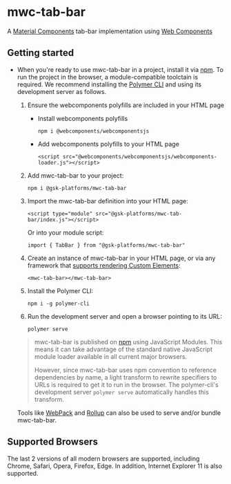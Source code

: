 # mwc-tab-bar
A [Material Components](https://material.io/develop/) tab-bar implementation using [Web Components](https://www.webcomponents.org/introduction)

## Getting started

* When you're ready to use mwc-tab-bar in a project, install it via [npm](https://www.npmjs.com/). To run the project in the browser, a module-compatible toolctain is required. We recommend installing the [Polymer CLI](https://github.com/Polymer/polymer-cli) and using its development server as follows.

  1. Ensure the webcomponents polyfills are included in your HTML page

      - Install webcomponents polyfills

          ```npm i @webcomponents/webcomponentsjs```

      - Add webcomponents polyfills to your HTML page

          ```<script src="@webcomponents/webcomponentsjs/webcomponents-loader.js"></script>```

  1. Add mwc-tab-bar to your project:

      ```npm i @gsk-platforms/mwc-tab-bar```

  1. Import the mwc-tab-bar definition into your HTML page:

      ```<script type="module" src="@gsk-platforms/mwc-tab-bar/index.js"></script>```

      Or into your module script:

      ```import { TabBar } from "@gsk-platforms/mwc-tab-bar"```

  1. Create an instance of mwc-tab-bar in your HTML page, or via any framework that [supports rendering Custom Elements](https://custom-elements-everywhere.com/):

      ```<mwc-tab-bar></mwc-tab-bar>```

  1. Install the Polymer CLI:

      ```npm i -g polymer-cli```

  1. Run the development server and open a browser pointing to its URL:

      ```polymer serve```

  > mwc-tab-bar is published on [npm](https://www.npmjs.com/package/@gsk-platforms/mwc-tab-bar) using JavaScript Modules.
  This means it can take advantage of the standard native JavaScript module loader available in all current major browsers.
  >
  > However, since mwc-tab-bar uses npm convention to reference dependencies by name, a light transform to rewrite specifiers to URLs is required to get it to run in the browser. The polymer-cli's development server `polymer serve` automatically handles this transform.

  Tools like [WebPack](https://webpack.js.org/) and [Rollup](https://rollupjs.org/) can also be used to serve and/or bundle mwc-tab-bar.

## Supported Browsers

The last 2 versions of all modern browsers are supported, including
Chrome, Safari, Opera, Firefox, Edge. In addition, Internet Explorer 11 is also supported.

